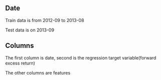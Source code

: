## Date
Train data is from 2012-09 to 2013-08

Test data is on 2013-09

## Columns

The first column is date, second is the regression target variable(forward excess return)

The other columns are features

